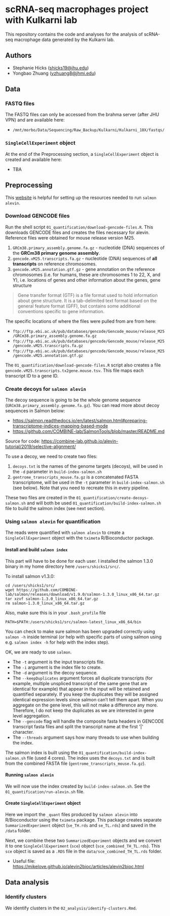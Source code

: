 # scRNA-seq macrophages project with Kulkarni lab

This repository contains the code and analyses for the analysis of scRNA-seq macrophage data generated by the Kulkarni lab. 

## Authors

- Stephanie Hicks (shicks19@jhu.edu)
- Yongbao Zhuang (yzhuang8@jhmi.edu)

## Data 

### FASTQ files

The FASTQ files can only be accessed from the brahma server (after JHU VPN) and are available here: 

- `/mnt/morbo/Data/Sequencing/Raw_Backup/Kulkarni/Kulkarni_10X/fastqs/`

### `SingleCellExperiment` object

At the end of the Preprocessing section, a `SingleCellExperiment` object is created and available here: 

- TBA 

## Preprocessing 

This [website](https://combine-lab.github.io/alevin-tutorial/2018/setting-up-resources/) is helpful for setting up the resources needed to run `salmon alevin`. 

### Download GENCODE files

Run the shell script `01_quantification/download-gencode-files.R`. This downloads GENCODE files and creates the files necessary for alevin. Reference files were obtained for mouse release version M25. 

1. `GRCm38.primary_assembly.genome.fa.gz` - nucleotide (DNA) sequences of the **GRCm38 primary genome assembly**.
2. `gencode.vM25.transcripts.fa.gz` - nucleotide (DNA) sequences of **all transcripts** on reference chromosomes.
3. `gencode.vM25.annotation.gtf.gz` - gene annotation on the reference chromosomes (i.e. for humans, these are chromosomes 1 to 22, X, and Y), i.e. locations of genes and other information about the genes, gene structure

> Gene transfer format (GTF) is a file format used to hold information about gene structure. It is a tab-delimited text format based on the general feature format (GFF), but contains some additional conventions specific to gene information.

The specific locations of where the files were pulled from are from here:

- `ftp://ftp.ebi.ac.uk/pub/databases/gencode/Gencode_mouse/release_M25/GRCm38.primary_assembly.genome.fa.gz`
- `ftp://ftp.ebi.ac.uk/pub/databases/gencode/Gencode_mouse/release_M25/gencode.vM25.transcripts.fa.gz`
- `ftp://ftp.ebi.ac.uk/pub/databases/gencode/Gencode_mouse/release_M25/gencode.vM25.annotation.gtf.gz`

The `01_quantification/download-gencode-files.R` script also creates a file `gencode.vM25.transcripts.tx2gene.mouse.tsv`. This file maps each transcript ID to a gene ID.

### Create decoys for `salmon alevin`

The decoy sequence is going to be the whole genome sequence (`GRCm38.primary_assembly.genome.fa.gz`). You can read more about decoy sequences in Salmon below:

* https://salmon.readthedocs.io/en/latest/salmon.html#preparing-transcriptome-indices-mapping-based-mode
* https://github.com/COMBINE-lab/SalmonTools/blob/master/README.md

Source for code: https://combine-lab.github.io/alevin-tutorial/2019/selective-alignment/

To use a decoy, we need to create two files:

1. `decoys.txt` is the names of the genome targets (decoys), will be used in the `-d` parameter in `build-index-salmon.sh`
2. `gentrome_transcripts_mouse.fa.gz` is a concatenated FASTA transcriptome, will be used in the `-t` parameter in `build-index-salmon.sh` (see below). Note that you need to recreate this in every pipeline.

These two files are created in the `01_quantification/create-decoys-salmon.sh` and will both be used `01_quantification/build-index-salmon.sh` file to build the salmon index (see next section).

### Using `salmon alevin` for quantification

The reads were quantified with `salmon alevin` to create a `SingleCellExperiment` object with the `tximeta` R/Bioconductor package. 

#### Install and build `salmon index` 

This part will have to be done for each user. 
I installed the salmon 1.3.0 binary in my home directory here `/users/shicks1/src/`. 

To install salmon v1.3.0: 
```{bash}
cd /users/shicks1/src/
wget https://github.com/COMBINE-lab/salmon/releases/download/v1.9.0/salmon-1.3.0_linux_x86_64.tar.gz
tar xzvf salmon-1.3.0_linux_x86_64.tar.gz
rm salmon-1.3.0_linux_x86_64.tar.gz
```

Also, make sure this is in your `.bash_profile` file
```{bash}
PATH=$PATH:/users/shicks1/src/salmon-latest_linux_x86_64/bin
```

You can check to make sure salmon has been upgraded correctly using `salmon -h` inside terminal (or help with specific parts of using salmon using e.g. `salmon index -h` for help with the index step). 

OK, we are ready to use `salmon`. 

- The `-t` argument is the input transcripts file. 
- The `-i` argument is the index file to create. 
- The `-d` argument is the decoy sequence. 
- The `--keepDuplicates` argument forces all duplicate transcripts (for example, multiple unspliced transcript of the same gene that are identical for example) that appear in the input will be retained and quantified separately. If you keep the duplicates they will be assigned identical expression levels since salmon can’t tell them apart. When you aggregate on the gene level, this will not make a difference any more. Therefore, I do not keep the duplicates as we are interested in gene level aggregation. 
- The `--gencode` flag will handle the composite fasta headers in GENCODE transcript fasta files and split the transcript name at the first '|' character. 
- The `--threads` argument says how many threads to use when building the index. 

The salmon index is built using the `01_quantification/build-index-salmon.sh` file (used 4 cores). The index uses the `decoys.txt` and is built from the combined FASTA file (`gentrome_transcripts_mouse.fa.gz`).

#### Running `salmon alevin`

We will now use the index created by `build-index-salmon.sh`.
See the `01_quantification/run-alevin.sh` file.

#### Create `SingleCellExperiment` object

Here we import the `_quant` files produced by `salmon alevin` into R/Bioconductor using the `tximeta` package. This package creates separate `SummarizedExperiment` object (`se_TH.rds` and `se_TL.rds`) and saved in the `/data` folder.

Next, we combine these two `SummarizedExperiment` objects and we convert it to one `SingleCellExperiment` (`sce`) object (`sce_combined_TH_TL.rds`). This `sce` object is saved as a `.RDS` file in the `data/sce_combined_TH_TL.rds` folder. 

- Useful file: https://mikelove.github.io/alevin2bioc/articles/alevin2bioc.html

## Data analysis 

### Identify clusters

We identify clusters in the `02_analysis/identify-clusters.Rmd`. 

